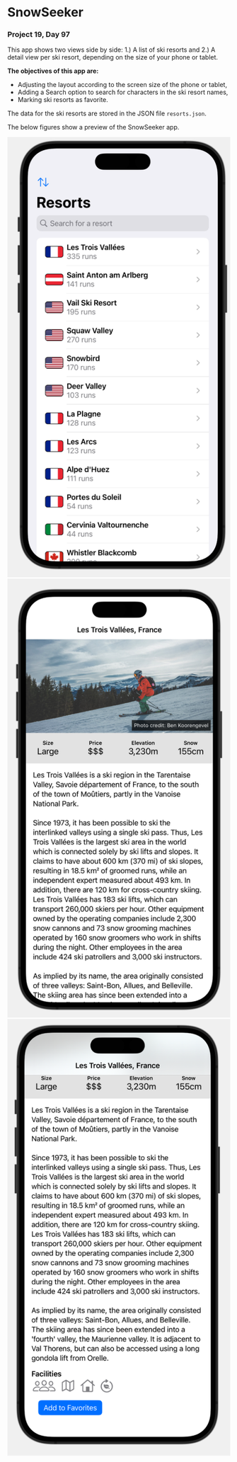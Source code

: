 #  SnowSeeker 

### Project 19, Day 97

This app shows two views side by side: 1.) A list of ski resorts and 2.) A detail view per ski resort, depending on the size of your phone or tablet.

**The objectives of this app are:**
- Adjusting the layout according to the screen size of the phone or tablet,
- Adding a Search option to search for characters in the ski resort names,
- Marking ski resorts as favorite.

The data for the ski resorts are stored in the JSON file ``resorts.json``.

The below figures show a preview of the SnowSeeker app.

![Ski Resorts](./Images/ski_resorts_navigationview.png)
![Detail View Top](./Images/detailview_1.png)
![Detail View Bottom](./Images/detailview_2.png)


